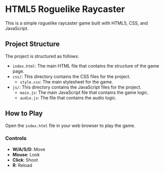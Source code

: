 # HTML5 Roguelike Raycaster

This is a simple roguelike raycaster game built with HTML5, CSS, and JavaScript.

## Project Structure

The project is structured as follows:

- `index.html`: The main HTML file that contains the structure of the game page.
- `css/`: This directory contains the CSS files for the project.
  - `style.css`: The main stylesheet for the game.
- `js/`: This directory contains the JavaScript files for the project.
  - `main.js`: The main JavaScript file that contains the game logic.
  - `audio.js`: The file that contains the audio logic.

## How to Play

Open the `index.html` file in your web browser to play the game.

### Controls

- **W/A/S/D**: Move
- **Mouse**: Look
- **Click**: Shoot
- **R**: Reload
